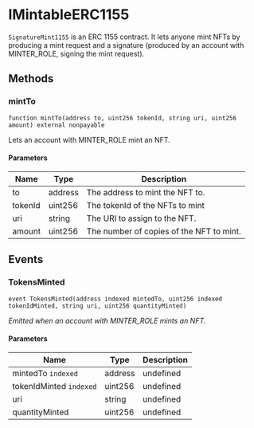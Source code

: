 # IMintableERC1155





`SignatureMint1155` is an ERC 1155 contract. It lets anyone mint NFTs by producing a mint request  and a signature (produced by an account with MINTER_ROLE, signing the mint request).



## Methods

### mintTo

```solidity
function mintTo(address to, uint256 tokenId, string uri, uint256 amount) external nonpayable
```

Lets an account with MINTER_ROLE mint an NFT.



#### Parameters

| Name | Type | Description |
|---|---|---|
| to | address | The address to mint the NFT to.
| tokenId | uint256 | The tokenId of the NFTs to mint
| uri | string | The URI to assign to the NFT.
| amount | uint256 | The number of copies of the NFT to mint.



## Events

### TokensMinted

```solidity
event TokensMinted(address indexed mintedTo, uint256 indexed tokenIdMinted, string uri, uint256 quantityMinted)
```



*Emitted when an account with MINTER_ROLE mints an NFT.*

#### Parameters

| Name | Type | Description |
|---|---|---|
| mintedTo `indexed` | address | undefined |
| tokenIdMinted `indexed` | uint256 | undefined |
| uri  | string | undefined |
| quantityMinted  | uint256 | undefined |



